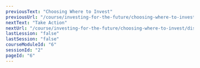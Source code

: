 ```yaml
---
previousText: "Choosing Where to Invest"
previousUrl: "/course/investing-for-the-future/choosing-where-to-invest/choosing-where-to-invest"
nextText: "Take Action"
nextUrl: "/course/investing-for-the-future/choosing-where-to-invest/discussion"
lastLession: "false"
lastSession: "false"
courseModuleId: "6"
sessionId: "2"
pageId: "6"
---
```



